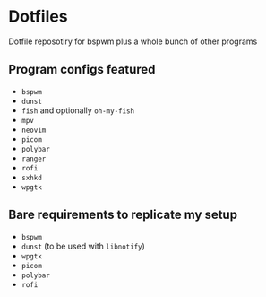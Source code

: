 # Dotfiles

Dotfile reposotiry for bspwm plus a whole bunch of other programs

## Program configs featured
- `bspwm`
- `dunst`
- `fish` and optionally `oh-my-fish`
- `mpv`
- `neovim`
- `picom`
- `polybar`
- `ranger`
- `rofi`
- `sxhkd`
- `wpgtk`

## Bare requirements to replicate my setup
- `bspwm`
- `dunst` (to be used with `libnotify`)
- `wpgtk`
- `picom`
- `polybar`
- `rofi`
